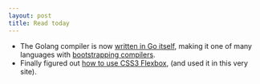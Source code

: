 ```yaml
---
layout: post
title: Read today
---
```


- The Golang compiler is now [written in Go itself](http://talks.golang.org/2015/gogo.slide#1), making it one of many languages with [bootstrapping compilers](https://en.wikipedia.org/wiki/Bootstrapping_%28compilers%29).
- Finally figured out [how to use CSS3 Flexbox](https://css-tricks.com/snippets/css/a-guide-to-flexbox/), (and used it in this very site).